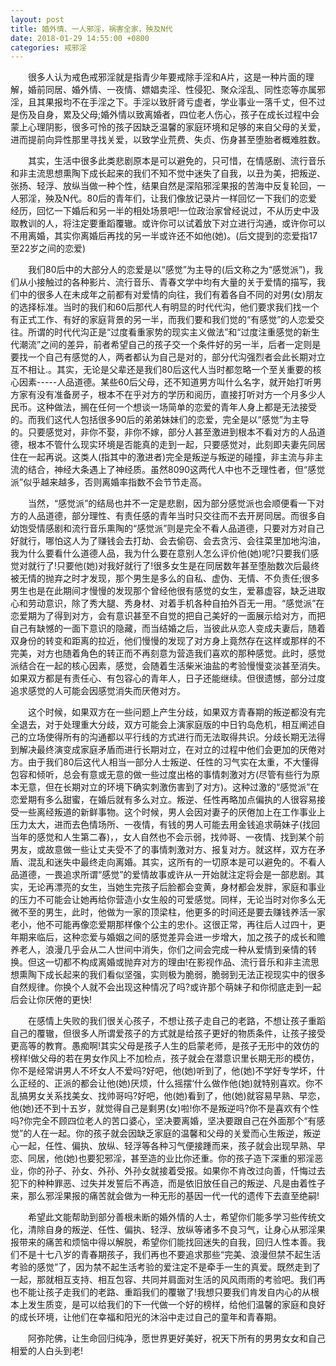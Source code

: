 ```yaml
---
layout: post
title: 婚外情、一人邪淫，祸害全家，殃及N代
date: 2018-01-29 14:55:00 +0800
categories: 戒邪淫
---
```


　　很多人认为戒色戒邪淫就是指青少年要戒除手淫和A片，这是一种片面的理解，婚前同居、婚外情、一夜情、嫖娼卖淫、性侵犯、聚众淫乱、同性恋等亦属邪淫，且其果报均不在手淫之下。手淫以致肝肾亏虚者，学业事业一落千丈，但不过是伤及自身，累及父母;婚外情以致离婚者，四位老人伤心，孩子在成长过程中会蒙上心理阴影，很多可怜的孩子因缺乏温馨的家庭环境和足够的来自父母的关爱，进而提前向异性那里寻找关爱，以致学业荒费、失贞、伤身甚至堕胎者概难胜数。
　　其实，生活中很多此类悲剧原本是可以避免的，只可惜，在情感剧、流行音乐和非主流思想熏陶下成长起来的我们不知不觉中迷失了自我，以丑为美，把叛逆、张扬、轻浮、放纵当做一种个性，结果自然是深陷邪淫果报的苦海中反复轮回，一人邪淫，殃及N代。80后的青年们，让我们像放记录片一样回忆一下我们的恋爱经历，回忆一下婚后和另一半的相处场景吧!一位政治家曾经说过，不从历史中汲取教训的人，将注定要重蹈覆辙。或许你可以试着放下对立进行沟通，或许你可以不用离婚，其实你离婚后再找的另一半或许还不如他(她)。(后文提到的恋爱指17至22岁之间的恋爱)
　　我们80后中的大部分人的恋爱是以“感觉”为主导的(后文称之为“感觉派”)，我们从小接触过的各种影片、流行音乐、青春文学中均有大量的关于爱情的描写，我们中的很多人在未成年之前都有对爱情的向往，我们有着各自不同的对男(女)朋友的选择标准。当时的我们和60后那代人有明显的时代代沟，他们要求我们找一个有正式工作、有好的家庭背景的另一半，而我们要和我们觉的“有感觉”的人恋爱交往。所谓的时代代沟正是“过度看重家势的现实主义做法”和“过度注重感觉的新生代潮流”之间的差异，前者希望自己的孩子交一个条件好的另一半，后者一定则是要找一个自己有感觉的人，两者都认为自己是对的，部分代沟强烈者会此长期对立互不相让.。其实，无论是父辈还是我们80后这代人当时都忽略一个至关重要的核心因素-----人品道德。某些60后父母，还不知道男方叫什么名字，就开始打听男方家有没有准备房子，根本不在乎对方的学历和阅历，直接打听对方一个月多少人民币。这种做法，搁在任何一个想谈一场简单的恋爱的青年人身上都是无法接受的。而我们这代人包括很多90后的弟弟妹妹们的恋爱，完全是以“感觉”为主导的。只要感觉对，非你不娶，非你不嫁，部分人甚至激进到根本不看对方的人品道德，根本不管什么现实环境是否能真的走到一起，只要感觉对，此刻即夫妻先同居住在一起再说。这类人(指其中的激进者)完全是叛逆与叛逆的碰撞，非主流与非主流的结合，神经大条遇上了神经质。虽然8090这两代人中也不乏理性者，但“感觉派”似乎越来越多，否则离婚率指数不会节节走高。
　　当然，“感觉派”的结局也并不一定是悲剧，因为部分感觉派也会顺便看一下对方的人品道德，部分理性、有责任感的青年当时只交往而不去开房同居。而很多自幼饱受情感剧和流行音乐熏陶的“感觉派”则是完全不看人品道德，只要对方对自己好就行，哪怕这人为了赚钱会去打劫、会去偷窃、会去贪污、会往菜里加地沟油，我为什么要看什么道德人品，我为什么要在意别人怎么评价他(她)呢?只要我们感觉对就行了!只要他(她)对我好就行了!很多女生是在同居数年甚至堕胎数次后最终被无情的抛弃之时才发现，那个男生是多么的自私、虚伪、无情、不负责任;很多男生也是在此期间才慢慢的发现那个曾经他很有感觉的女生，爱慕虚容，缺乏进取心和劳动意识，除了秀大腿、秀身材、对着手机各种自拍外百无一用。“感觉派”在恋爱期为了得到对方，会有意识甚至不自觉的把自己美好的一面展示给对方，而把自己有缺憾的一面下意识的隐藏，而当结婚之后，当彼此从恋人变成夫妻后，随着双身份的转变和距离的拉近，他们慢慢的发现了对方身上竟然存在这样或那样的不完美，对方也随着角色的转正而不再刻意为营造我们喜欢的那种感觉。此时，感觉派结合在一起的核心因素，感觉，会随着生活柴米油盐的考验慢慢变淡甚至消失。如果双方都是有责任心、有包容心的青年人，日子还能继续。但很遗憾，部分过度追求感觉的人可能会因感觉消失而厌倦对方。
　　这个时候，如果双方在一些问题上产生分歧，如果双方青春期的叛逆都没有完全退去，对于处理重大分歧，双方可能会上演家庭版的中日钓岛危机，相互阐述自己的立场使得所有的沟通都以平行线的方式进行而无法取得共识。分歧长期无法得到解决最终演变成家庭矛盾而进行长期对立，在对立的过程中他们会更加的厌倦对方。由于我们80后这代人相当一部分人士叛逆、任性的习气实在太重，不大懂得包容和倾听，总会有意或无意的做一些过度出格的事情刺激对方(尽管有些行为原本无意，但在长期对立的环境下确实刺激伤害到了对方)。这种过激的“感觉派”在恋爱期有多么甜蜜，在婚后就有多么对立。叛逆、任性再略加点偏执的人很容易接受一些离经叛道的新鲜事物。这个时候，男人会因对妻子的厌倦加上在工作事业上压力太大，进而去色情场所、一夜情，有钱的男人可能去用金钱追求萌妹子(找回当年的感觉和人生第二春)，，女人自然也不会示弱，找帅哥、一夜情、找到某个前男友，或故意做一些让丈夫受不了的事情刺激对方、报复对方。就这样，双方在矛盾、混乱和迷失中最终走向离婚。其实，这所有的一切原本是可以避免的。不看人品道德，一畏追求所谓“感觉”的爱情故事或许从一开始就注定将会是一部悲剧。其实，无论再漂亮的女生，当她生完孩子后脸都会变黄，身材都会发胖，家庭和事业的压力不可能会让她再给你营造小女生般的可爱感觉。同样，无论当时对你多么无微不至的男生，此时，他做为一家的顶梁柱，他更多的时间还是要去赚钱养活一家老小，他不可能再像恋爱期那样像个公主的忠仆。这很正常，再往后人过四十，更年期来临后，这种恋爱与婚姻之间的感觉差异会进一步增大，加之孩子的成长和赡养老人，浪漫几乎会从二人世间中消失，你们之间会完成一种从爱情到亲情的转换。但这一切都不构成离婚或抛弃对方的理由!在影视作品、流行音乐和非主流思想熏陶下成长起来的我们看似坚强，实则极为脆弱，脆弱到无法正视现实中的很多自然规律。你换个人就不会出现这种情况了吗?或许那个萌妹子和你彻底走到一起后会让你厌倦的更快!
　　在感情上失败的我们很关心孩子，不想让孩子走自己的老路，不想让孩子重蹈自己的覆辙，但很多人所谓爱孩子的方式就是给孩子更好的物质条件，让孩子接受更高等的教育。愚痴啊!其实父母是孩子人生的启蒙老师，是孩子无形中的效仿的榜样!做父母的若在男女作风上不加检点，孩子就会在潜意识里长期无形的模仿，你不是经常讲男人不坏女人不爱吗?好吧，他(她)听到了，他(她)不学好专学坏，什么正经的、正派的都会让他(她)厌烦，什么摇摆‘什么做作他(她)就特别喜欢。你不乱搞男女关系找美女、找帅哥吗?好吧，他(她)看到了，他(她)就容易早熟、早恋，他(她)还不到十五岁，就觉得自己是剩男(女)啦!你不是叛逆吗?你不是喜欢有个性吗?你完全不顾四位老人的苦口婆心，坚决要离婚，坚决要跟自己在外面那个“有感觉”的人在一起。你的孩子就会因缺乏家庭的温馨和父母的关爱而心生叛逆，叛逆心一起，任性、偏执、放纵、轻浮等各种习气便接踵而来，孩子就会出现早熟、早恋、同居，他(她)也要犯邪淫，甚至造的业比你还重。你的孩子造下深重的邪淫恶业，你的孙子、孙女、外孙、外孙女就接着受报。如果你不肯改过向善，忏悔过去犯下的种种罪恶、过失并发誓后不再造，而是依旧放任自己的叛逆、凡是由着性子来，那么邪淫果报的痛苦就会做为一种无形的基因一代一代的遗传下去直至绝嗣!
　　希望此文能帮助到部分善根未断的婚外情的人士，希望你们能多学习些传统文化，清除自身的叛逆、任性、偏执、轻浮、放纵等诸多不良习气，让身心从邪淫果报带来的痛苦和烦恼中得以解脱，希望你们能找回迷失的自我，回归人性本善。我们不是十七八岁的青春期孩子，我们再也不要追求那些“完美、浪漫但禁不起生活考验的感觉”了，因为禁不起生活考验的爱注定不是牵手一生的真爱。既然走到了一起，那就相互支持、相互包容、共同并肩面对生活的风风雨雨的考验吧。我们再也不能让孩子走我们的老路、重蹈我们的覆辙了!我想只要我们肯发自内心的从根本上发生质变，是可以给我们的下一代做一个好的榜样，给他们温馨的家庭和良好的成长环境，让他们在幸福和阳光的沐浴中走过自己的童年和青春期。
　　阿弥陀佛，让生命回归纯净，愿世界更好美好，祝天下所有的男男女女和自己相爱的人白头到老!